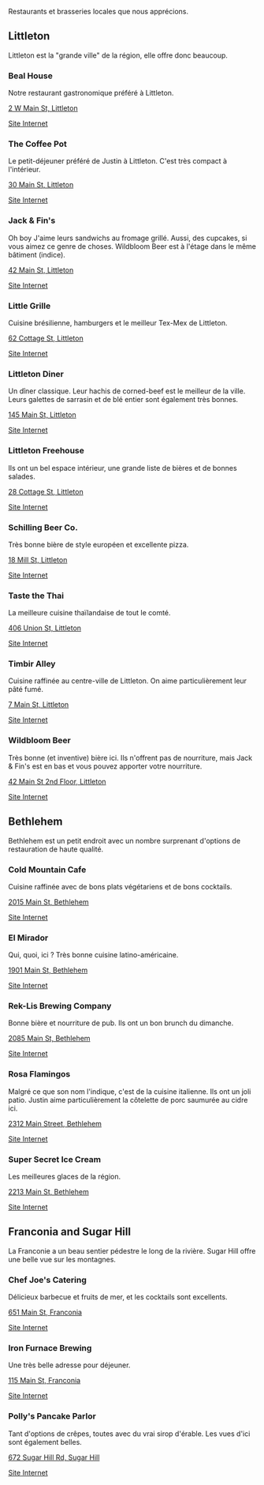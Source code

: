 Restaurants et brasseries locales que nous apprécions.

## Littleton

Littleton est la "grande ville" de la région, elle offre donc
beaucoup.

### Beal House

Notre restaurant gastronomique préféré à Littleton.

[2 W Main St, Littleton](https://goo.gl/maps/RzPs9aSifHBUSSFu9)

[Site Internet](https://www.thebealhouseinn.com/)

### The Coffee Pot

Le petit-déjeuner préféré de Justin à Littleton. C'est très compact à
l'intérieur.

[30 Main St, Littleton](https://goo.gl/maps/sfBPNfLiQV2rNpj89)

[Site Internet](http://thecoffeepotrestaurant.com/)

### Jack & Fin's

Oh boy J'aime leurs sandwichs au fromage grillé. Aussi, des cupcakes,
si vous aimez ce genre de choses. Wildbloom Beer est à l'étage dans le
même bâtiment (indice).

[42 Main St, Littleton](https://goo.gl/maps/xVYEbDGxQtkwVUVQ9)

[Site Internet](http://www.jackandfins.com/)

### Little Grille

Cuisine brésilienne, hamburgers et le meilleur Tex-Mex de Littleton.

[62 Cottage St, Littleton](https://goo.gl/maps/1HXH7wfUpeA8752u6)

[Site Internet](https://www.facebook.com/thelittlegrille/)

### Littleton Diner

Un dîner classique. Leur hachis de corned-beef est le meilleur de la
ville. Leurs galettes de sarrasin et de blé entier sont également très
bonnes.

[145 Main St, Littleton](https://goo.gl/maps/fhpKP3DjNATxz7cm7)

[Site Internet](http://www.littletondiner.com/)

### Littleton Freehouse

Ils ont un bel espace intérieur, une grande liste de bières et de
bonnes salades.

[28 Cottage St, Littleton](https://goo.gl/maps/ivpUsNJTg3AGfVc66)

[Site Internet](http://www.littletonfreehouse.com/)

### Schilling Beer Co.

Très bonne bière de style européen et excellente pizza.

[18 Mill St, Littleton](https://goo.gl/maps/JpC8QFYBJqpCb6kdA)

[Site Internet](http://www.schillingbeer.com/)

### Taste the Thai

La meilleure cuisine thaïlandaise de tout le comté.

[406 Union St, Littleton](https://goo.gl/maps/cEDpQwgWf6FnkgNA9)

[Site Internet](http://www.tastethethaiandsushihouse.com/)

### Timbir Alley

Cuisine raffinée au centre-ville de Littleton. On aime
particulièrement leur pâté fumé.

[7 Main St, Littleton](https://goo.gl/maps/DDqr2MxLYfLEJc69A)

[Site Internet](http://travelers-gourmet.com/)

### Wildbloom Beer

Très bonne (et inventive) bière ici. Ils n'offrent pas de nourriture,
mais Jack & Fin's est en bas et vous pouvez apporter votre nourriture.

[42 Main St 2nd Floor, Littleton](https://goo.gl/maps/tGBCEYjDYbi1Yqym6)

[Site Internet](https://www.yelp.com/biz/wildbloom-beer-littleton)

## Bethlehem

Bethlehem est un petit endroit avec un nombre surprenant d'options de
restauration de haute qualité.

### Cold Mountain Cafe

Cuisine raffinée avec de bons plats végétariens et de bons cocktails.

[2015 Main St, Bethlehem](https://goo.gl/maps/5wqMuVXC3oLyB8NC8)

[Site Internet](https://www.coldmountaincafe.com/)

### El Mirador

Qui, quoi, ici ? Très bonne cuisine latino-américaine.

[1901 Main St, Bethlehem](https://goo.gl/maps/bs8yrnnbboFN5iWx8)

[Site Internet](https://www.facebook.com/ELMIRADORRESTARAUNTENH/menu)

### Rek-Lis Brewing Company

Bonne bière et nourriture de pub. Ils ont un bon brunch du dimanche.

[2085 Main St, Bethlehem](https://goo.gl/maps/kfsmL2sts7vj8n7y8)

[Site Internet](https://www.reklisbrewing.com/)

### Rosa Flamingos

Malgré ce que son nom l'indique, c'est de la cuisine italienne. Ils
ont un joli patio. Justin aime particulièrement la côtelette de porc
saumurée au cidre ici.

[2312 Main Street, Bethlehem](https://goo.gl/maps/Lbai948Rk8gJSKCE7)

[Site Internet](https://rosaflamingosrestaurant.com/)

### Super Secret Ice Cream

Les meilleures glaces de la région.

[2213 Main St, Bethlehem](https://goo.gl/maps/G8dLHMpWg3ZkhZ3R9)

[Site Internet](http://supersecreticecream.com/)

## Franconia and Sugar Hill

La Franconie a un beau sentier pédestre le long de la rivière. Sugar
Hill offre une belle vue sur les montagnes.

### Chef Joe's Catering

Délicieux barbecue et fruits de mer, et les cocktails sont excellents.

[651 Main St, Franconia](https://goo.gl/maps/WZcR2uiwvoDFxnr2A)

[Site Internet](https://chefjoescatering.com/the-bistro/bistro-menu/)

### Iron Furnace Brewing

Une très belle adresse pour déjeuner.

[115 Main St, Franconia](https://goo.gl/maps/diTt6G3BQiqrPFww6)

[Site Internet](http://ironfurnacebrewing.com/)

### Polly's Pancake Parlor

Tant d'options de crêpes, toutes avec du vrai sirop d'érable. Les vues
d'ici sont également belles.

[672 Sugar Hill Rd, Sugar Hill](https://goo.gl/maps/tcnksnWReUiwHtn1A)

[Site Internet](http://www.pollyspancakeparlor.com/)
